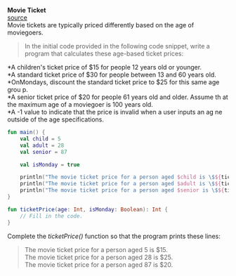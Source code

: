   **Movie Ticket** <br>
 [source](https://developer.android.com/codelabs/basic-android-kotlin-compose-kotlin-fundamentals-practice-problems#2)<br>
Movie tickets are typically priced differently based on the age of moviegoers.

>In the initial code provided in the following code snippet, write a program that calculates these age-based ticket prices:

  *A children's ticket price of $15 for people 12 years old or younger.<br>
  *A standard ticket price of $30 for people between 13 and 60 years old.<br> *OnMondays, discount the standard ticket price to $25 for this same age grou    p.<br>*A senior ticket price of $20 for people 61 years old and older. Assume th    at the maximum age of a moviegoer is 100 years old.<br>
  *A -1 value to indicate that the price is invalid when a user inputs an ag   ne outside of the age specifications.<br>

```kotlin
fun main() {
    val child = 5
    val adult = 28
    val senior = 87

    val isMonday = true

    println("The movie ticket price for a person aged $child is \$${ticketPrice(child, isMonday)}.")
    println("The movie ticket price for a person aged $adult is \$${ticketPrice(adult, isMonday)}.")
    println("The movie ticket price for a person aged $senior is \$${ticketPrice(senior, isMonday)}.")
}

fun ticketPrice(age: Int, isMonday: Boolean): Int {
    // Fill in the code.
}
```
Complete the *ticketPrice()* function so that the program prints these lines:


>The movie ticket price for a person aged 5 is $15.<br>
>The movie ticket price for a person aged 28 is $25.<br>
>The movie ticket price for a person aged 87 is $20.<br>
